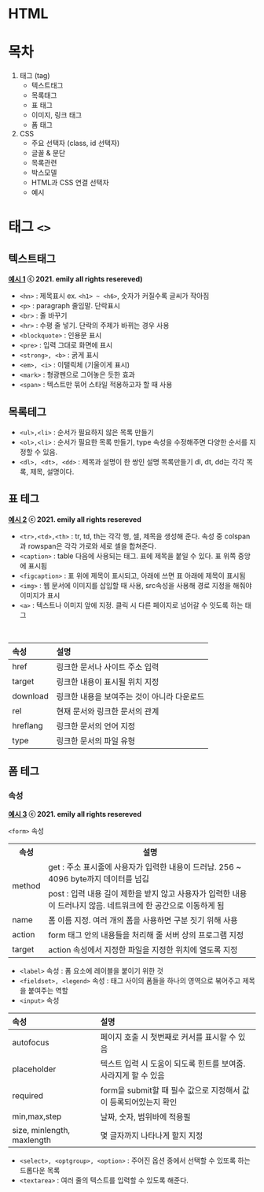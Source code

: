 # HTML

# 목차
1. 태그 (tag)
    * 텍스트태그
    * 목록태그
    * 표 태그
    * 이미지, 링크 태그
    * 폼 태그
2. CSS
    * 주요 선택자 (class, id 선택자)
    * 글꼴 & 문단
    * 목록관련
    * 박스모델
    * HTML과 CSS 연결 선택자
    * 예시

# 태그 `<>`
## 텍스트태그
<b> [예시 1](10_01_text_tag.html) ⓒ 2021. emily all rights resereved) </b>
- `<hn>` : 제목표시 ex. `<h1> ~ <h6>`, 숫자가 커질수록 글씨가 작아짐
- `<p>` : paragraph 줄임말. 단락표시
- `<br>` : 줄 바꾸기
- `<hr>` : 수평 줄 넣기. 단락의 주제가 바뀌는 경우 사용
- `<blockquote>` : 인용문 표시
- `<pre>` : 입력 그대로 화면에 표시
- `<strong>, <b>` : 굵게 표시
- `<em>, <i>` : 이탤릭체 (기울이게 표시)
- `<mark>` : 형광펜으로 그어놓은 듯한 효과
- `<span>` : 텍스트만 묶어 스타일 적용하고자 할 때 사용

## 목록테그
- `<ul>,<li>` : 순서가 필요하지 않은 목록 만들기
- `<ol>,<li>` : 순서가 필요한 목록 만들기, type 속성을 수정해주면 다양한 순서를 지정할 수 있음.
- `<dl>, <dt>, <dd>` : 제목과 설명이 한 쌍인 설명 목록만들기 dl, dt, dd는 각각 목록, 제목, 설명이다.

## 표 테그
<b> [예시 2](10_02_table.html) ⓒ 2021. emily all rights resereved </b>
- `<tr>,<td>,<th>` : tr, td, th는 각각 행, 셀, 제목을 생성해 준다. 속성 중 colspan과 rowspan은 각각 가로와 세로 셀을 합쳐준다.
- `<caption>` : table 다음에 사용되는 태그. 표에 제목을 붙일 수 있다. 표 위쪽 중앙에 표시됨
- `<figcaption>` : 표 위에 제목이 표시되고, 아래에 쓰면 표 아래에 제목이 표시됨
- `<img>` : 웹 문서에 이미지를 삽입할 때 사용, src속성을 사용해 경로 지정을 해줘야 이미지가 표시
- `<a>` : 텍스트나 이미지 앞에 지정. 클릭 시 다른 페이지로 넘어갈 수 잇도록 하는 태그
<br>

|속성|설명|
|:---|:----|
|href|링크한 문서나 사이트 주소 입력|
|target|링크한 내용이 표시될 위치 지정|
|download|링크한 내용을 보여주는 것이 아니라 다운로드|
|rel|현재 문서와 링크한 문서의 관계|
|hreflang|링크한 문서의 언어 지정|
|type|링크한 문서의 파일 유형|</br>

## 폼 테그
### 속성
<b> [예시 3](10_03_form.html) ⓒ 2021. emily all rights resereved </b>

`<form>` 속성
<table>
  <tr>
    <th>속성</th>
    <th>설명</th>
  <tr>
    <td rowspan="2">method</td>
    <td>get : 주소 표시줄에 사용자가 입력한 내용이 드러남. 256 ~ 4096 byte까지 데이터를 넘김</td>
  </tr>
  <tr>
    <td>post : 입력 내용 길이 제한을 받지 않고 사용자가 입력한 내용이 드러나지 않음. 네트워크에 한 공간으로 이동하게 됨 </td>
  </tr>
  <tr> 
    <td>name</td>
    <td>폼 이름 지정. 여러 개의 폼을 사용하면 구분 짓기 위해 사용</td>
  </tr>
  <tr> 
    <td>action</td>
    <td>form 태그 안의 내용들을 처리해 줄 서버 상의 프로그램 지정</td>
  </tr>
  <tr> 
    <td>target</td>
    <td>action 속성에서 지정한 파일을 지정한 위치에 열도록 지정</td>
  </tr>
</table>

- `<label>` 속성  : 폼 요소에 레이블을 붙이기 위한 것 
- `<fieldset>, <legend>` 속성 : 태그 사이의 폼들을 하나의 영역으로 붂어주고 제목을 붙여주는 역할 
- `<input>` 속성 

|속성|설명|
|:---|:----|
|autofocus|페이지 호출 시 첫번째로 커서를 표시할 수 있음|
|placeholder|텍스트 입력 시 도움이 되도록 힌트를 보여줌. 사라지게 할 수 있음|
|required|form을 submit할 때 필수 값으로 지정해서 값이 등록되어있는지 확인|
|min,max,step|날짜, 숫자, 범위바에 적용필
|size, minlength, maxlength|몇 글자까지 나타나게 할지 지정|

- `<select>, <optgroup>, <option>` : 주어진 옵션 중에서 선택할 수 있또록 하는 드롭다운 목록
- `<textarea>` : 여러 줄의 텍스트를 입력할 수 있도록 해준다.